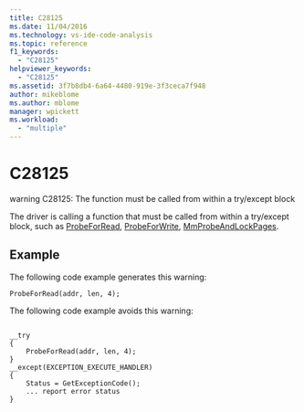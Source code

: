 ```yaml
---
title: C28125
ms.date: 11/04/2016
ms.technology: vs-ide-code-analysis
ms.topic: reference
f1_keywords:
  - "C28125"
helpviewer_keywords:
  - "C28125"
ms.assetid: 3f7b8db4-6a64-4480-919e-3f3ceca7f948
author: mikeblome
ms.author: mblome
manager: wpickett
ms.workload:
  - "multiple"
---
```

# C28125
warning C28125: The function must be called from within a try/except block

 The driver is calling a function that must be called from within a try/except block, such as [ProbeForRead](http://msdn.microsoft.com/library/windows/hardware/ff559876.aspx), [ProbeForWrite](http://msdn.microsoft.com/library/windows/hardware/ff559879.aspx), [MmProbeAndLockPages](http://msdn.microsoft.com/library/windows/hardware/ff554664.aspx).

## Example
 The following code example generates this warning:

```
ProbeForRead(addr, len, 4);
```

 The following code example avoids this warning:

```

__try
{
    ProbeForRead(addr, len, 4);
}
__except(EXCEPTION_EXECUTE_HANDLER)
{
    Status = GetExceptionCode();
    ... report error status
}
```